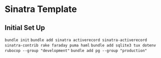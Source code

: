 # Sinatra Template

## Initial Set Up

`bundle init`
`bundle add sinatra activerecord sinatra-activerecord sinatra-contrib rake faraday puma haml`
`bundle add sqlite3 tux dotenv rubocop --group "development"`
`bundle add pg --group "production"`
